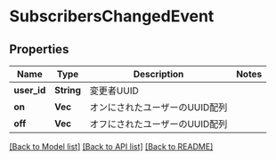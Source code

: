 # SubscribersChangedEvent

## Properties

Name | Type | Description | Notes
------------ | ------------- | ------------- | -------------
**user_id** | **String** | 変更者UUID | 
**on** | **Vec<String>** | オンにされたユーザーのUUID配列 | 
**off** | **Vec<String>** | オフにされたユーザーのUUID配列 | 

[[Back to Model list]](../README.md#documentation-for-models) [[Back to API list]](../README.md#documentation-for-api-endpoints) [[Back to README]](../README.md)


